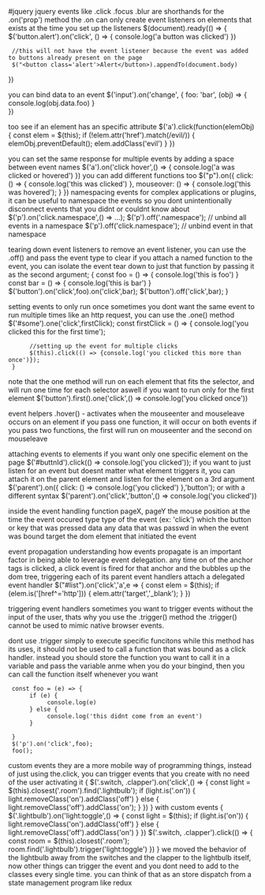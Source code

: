 #jquery 
jquery events like .click .focus .blur are shorthands for the .on('prop') method
the .on can only create event listeners on elements that exists at the time you set up the listeners 
$(document).ready(() => {
     $('button.alert').on('click', () => {
          console.log('a button was clicked')
     })


     //this will not have the event listener because the event was added to buttons already present on the page
     $("<button class='alert'>Alert</button>).appendTo(document.body)
})

you can bind data to an event 
     $('input').on('change', {
          foo: 'bar',
          (obj) => {
               console.log(obj.data.foo)
          }   
     })

too see if an element has an specific attribute
     $('a').click(function(elemObj){
          const elem = $(this);
          if (!elem.attr('href').match(/evil/)) {
               elemObj.preventDefault();
               elem.addClass('evil')
          }
     })

you can set the same response for multiple events by adding a space between event names
$('a').on('click hover',() => {
     console.log('a was clicked or hovered')
})
you can add different functions too 
$("p").on({
     click: () => {
          console.log('this was clicked')
     },
     mouseover: () => {
          console.log('this was hovered');
     }
})
namespacing events
     for complex applications or plugins, it can be useful to namespace the events so you dont unintentionally disconnect events that you didnt or couldnt know about
$('p').on('click.namespace',() => ...);
$('p').off('.namespace'); // unbind all events in a namespace
$('p').off('click.namespace'); // unbind event in that namespace
     
tearing down event listeners
     to remove an event listener, you can use the .off() and pass the event type to clear
     if you attach a named function to the event, you can isolate the event tear down to just that function by passing it as the second argument;
     {
          const foo = () => {
               console.log('this is foo')
          }
          const bar = () => {
               console.log('this is bar')
          }
          $('button').on('click',foo).on('click',bar);
          $('button').off('click',bar);
     }

setting events to only run once 
     sometimes you dont want the same event to run multiple times like an http request, you can use the .one() method
     $('#some').one('click',firstClick);
     const firstClick = () => {
          console.log('you clicked this for the first time');

          //setting up the event for multiple clicks
          $(this).click(() => {console.log('you clicked this more than once')});
     }

note that the one method will run on each element that fits the selector, and will run one time for each selector aswell 
if you want to run only for the first element
     $('button').first().one('click',() => console.log('you clicked once'))

event helpers 
     .hover() - activates when the mouseenter and mouseleave occurs on an element
          if you pass one function, it will occur on both events 
          if you pass two functions, the first will run on mouseenter and the second on mouseleave

attaching events to elements 
     if you want only one specific element on the page 
          $('#buttnId').click(() => console.log('you clicked'));
     if you want to just listen for an event but doesnt matter what element triggers it, you can attach it on the parent element and listen for the element on a 3rd argument 
          $('parent').on({
               click: () => console.log('you clicked')
          },'button');
          or with a different syntax
               $('parent').on('click','button',() => console.log('you clicked'))

inside the event handling function 
     pageX, pageY
          the mouse position at the time the event occured 
     type 
          type of the event (ex: 'click')
     which 
          the button or key that was pressed
     data 
          any data that was passwd in when the event was bound 
     target
          the dom element that initiated the event 

event propagation 
     understanding how events propagate is an important factor in being able to leverage event delegation. any time on of the anchor tags is clicked, a click event is fired for that anchor and the bubbles up the dom tree, triggering each of its parent event handlers 
attach a delegated event handler 
     $("#list").on('click','a',e => {
          const elem = $(this);
          if (elem.is('[href^='http'])) {
               elem.attr('target','_blank');
          }
     })

triggering event handlers 
     sometimes you want to trigger events without the input of the user, thats why you use the .trigger() method 
     the .trigger() cannot be used to mimic native browser events.

dont use .trigger simply to execute specific funcitons 
     while this method has its uses, it should not be used to call a function that was bound as a click handler. instead you should store the function you want to call it in a variable and pass the variable anme when you do your bingind, then you can call the function itself whenever you want 

     const foo = (e) => {
          if (e) {
               console.log(e)
          } else {
               console.log('this didnt come from an event')
          }

     }
     $('p').on('click',foo);
     foo();
     
custom events
     they are a more mobile way of programming things, instead of just using the.click, you can trigger events that you create with no need of the user activating it 
     {
          $('.switch, .clapper').on('click',() => {
               const light = $(this).closest('.room').find('.lightbulb');
               if (light.is('.on')) {
                    light.removeClass('on').addClass('off')
               }
               else {
                    light.removeClass('off').addClass('on');
               }
          })
     }
     with custom events {
          $('.lightbulb').on('light:toggle',() => {
               const light = $(this);
               if (light.is('on')) {
                    light.removeClass('on').addClass('off')
               } else {
                    light.removeClass('off').addClass('on')
               }
          })
          $('.switch, .clapper').click(() => {
               const room = $(this).closest('.room');
               room.find('.lightbulb').trigger('light:toggle')
          })
     }
     we moved the behavior of the lightbulb away from the switches and the clapper to the lightbulb itself, now other things can trigger the event and you dont need to add to the classes every single time.
     you can think of that as an store dispatch from a state management program like redux
